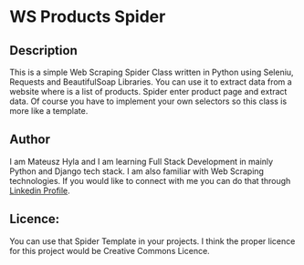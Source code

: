 # WS Products Spider

## Description
This is a simple Web Scraping Spider Class written in Python using Seleniu, Requests and BeautifulSoap Libraries.
You can use it to extract data from a website where is a list of products. Spider enter product page and extract data.
Of course you have to implement your own selectors so this class is more like a template.

## Author
I am Mateusz Hyla and I am learning Full Stack Development in mainly Python and Django tech stack. I am also familiar 
with Web Scraping technologies. If you would like to connect with me you can do that through [Linkedin Profile](https://www.linkedin.com/in/eccololo/).

## Licence:
You can use that Spider Template in your projects. I think the proper licence for this project would be Creative Commons Licence.
